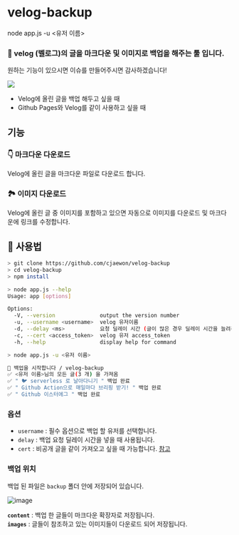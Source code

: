 # velog-backup

node app.js -u <유저 이름>

### 📁 velog (벨로그)의 글을 마크다운 및 이미지로 백업을 해주는 툴 입니다.  
원하는 기능이 있으시면 이슈를 만들어주시면 감사하겠습니다!

![](https://media.vlpt.us/images/jwn4492/post/07149c42-9707-48c6-b44a-c47d7c52fc1a/ezgif-2-5d5273beba63.gif)

- Velog에 올린 글을 백업 해두고 싶을 때
- Github Pages와 Velog를 같이 사용하고 싶을 때

## 기능
### 👇 마크다운 다운로드
Velog에 올린 글을 마크다운 파일로 다운로드 합니다.

### 🏞️ 이미지 다운로드
Velog에 올린 글 중 이미지를 포함하고 있으면 자동으로 이미지를 다운로드 및 마크다운에 링크를 수정합니다.



## 👋 사용법

```bash
> git clone https://github.com/cjaewon/velog-backup
> cd velog-backup
> npm install

> node app.js --help
Usage: app [options]

Options:
  -V, --version              output the version number
  -u, --username <username>  velog 유저이름
  -d, --delay <ms>           요청 딜레이 시간 (글이 많은 경우 딜레이 시간을 늘려주세요)
  -c, --cert <access_token>  velog 유저 access_token
  -h, --help                 display help for command

> node app.js -u <유저 이름>

📙 백업을 시작합니다 / velog-backup
✅ <유저 이름>님의 모든 글(3 개) 을 가져옴
✅ " 🐦 serverless 로 날아다니기 " 백업 완료
✅ " Github Action으로 매일마다 브리핑 받기! " 백업 완료
✅ " Github 이스터에그 " 백업 완료
```
### 옵션
- `username` : 필수 옵션으로 백업 할 유저를 선택합니다.
- `delay` : 백업 요청 딜레이 시간을 넣을 때 사용됩니다.
- `cert` : 비공개 글을 같이 가져오고 싶을 때 가능합니다. [참고](https://github.com/cjaewon/velog-backup/issues/4)   

### 백업 위치
백업 된 파일은 `backup` 폴더 안에 저장되어 있습니다.

![image](https://user-images.githubusercontent.com/32125218/81049982-3af00c80-8efa-11ea-8b2b-8b90827b4d1e.png)


**`content`** : 백업 한 글들이 마크다운 확장자로 저장됩니다.  
**`images`** : 글들이 참조하고 있는 이미지들이 다운로드 되어 저장됩니다.
